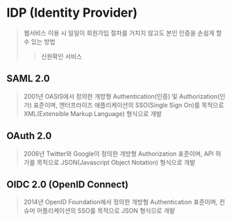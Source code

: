 # IDP (Identity Provider)

> 웹서비스 이용 시 일일이 회원가입 절차를 거치지 않고도 본인 인증을 손쉽게 할 수 있는 방법
>
> > 신원확인 서비스

## SAML 2.0

> 2001년 OASIS에서 정의한 개방형 Authentication(인증) 및 Authorization(인가) 표준이며, 엔터프라이즈 애플리케이션의 SSO(Single Sign On)를 목적으로 XML(Extensible Markup Language) 형식으로 개발

## OAuth 2.0

> 2006년 Twitter와 Google이 정의한 개방형 Authorization 표준이며, API 허가를 목적으로 JSON(Javascript Object Notation) 형식으로 개발

## OIDC 2.0 (OpenID Connect)

> 2014년 OpenID Foundation에서 정의한 개방형 Authentication 표준이며, 컨슈머 어플리케이션의 SSO를 목적으로 JSON 형식으로 개발
